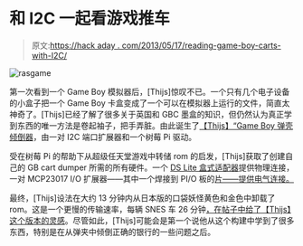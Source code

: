 # 和 I2C 一起看游戏推车

> 原文:[https://hack aday . com/2013/05/17/reading-game-boy-carts-with-I2C/](https://hackaday.com/2013/05/17/reading-game-boy-carts-with-i2c/)

![rasgame](../Images/f8946eb3124044f754f71799fb41e464.png)

第一次看到一个 Game Boy 模拟器后，[Thijs]惊叹不已。一个只有几个电子设备的小盒子把一个 Game Boy 卡盒变成了一个可以在模拟器上运行的文件，简直太神奇了。[Thijs]已经了解了很多关于英国和 GBC 墨盒的知识，但仍然认为真正学到东西的唯一方法是卷起袖子，把手弄脏。由此诞生了[【Thijs】“Game Boy 弹壳倾倒器](https://blog.thijsalkema.de/blog/2013/05/14/game-boy-cartridge-dumping-on-a-raspberry-pi-part-1/)，由一对 I2C 端口扩展器和一个树莓 Pi 驱动。

受在树莓 Pi 的帮助下从超级任天堂游戏中转储 rom 的启发，[Thijs]获取了创建自己的 GB cart dumper 所需的所有硬件。一个 [DS Lite 盒式适配器](https://dx.com/p/repair-parts-replacement-gba-game-cart-slot-for-nds-lite-37787)提供物理连接，一对 MCP23017 I/O 扩展器——其中一个焊接到 PI/O 板的[片——提供电气连接。](https://www.modmypi.com/slice-of-pio-raspberry-pi-breakout-boad)

最终，[Thijs]设法在大约 13 分钟内从日本版的口袋妖怪黄色和金色中卸载了 rom。这是一个更慢的传输速率，每辆 SNES 车 26 分钟[，在帖子中给了【Thijs】这个版本的灵感](http://hackaday.com/2013/01/04/turning-a-raspberry-pi-into-an-snes/)。尽管如此，[Thijs]可能会是第一个说他从这个构建中学到了很多东西，特别是在从弹夹中倾倒正确的银行的一些问题之后。